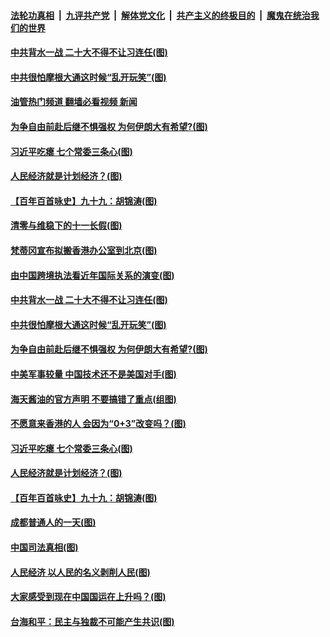 ####  [法轮功真相](../../../../basic/blob/master/README.md?t=10051231) &nbsp;|&nbsp; [九评共产党](../../../../9ping.md/blob/master/README.md?t=10051231) &nbsp;|&nbsp; [解体党文化](../../../../jtdwh.md/blob/master/README.md?t=10051231)  &nbsp;|&nbsp; [共产主义的终极目的](../../../../gczydzjmd.md/blob/master/README.md?t=10051231) &nbsp;|&nbsp; [魔鬼在统治我们的世界](../../../../mgztzwmdsj.md/blob/master/README.md?t=10051231) 

#### [中共背水一战 二十大不得不让习连任(图)](../pages/p4/1018319.md?t=10051231) 

#### [中共很怕摩根大通这时候“乱开玩笑”(图)](../pages/p4/1018314.md?t=10051231) 

#### [油管热门频道 翻墙必看视频 新闻](http://209.250.226.216:81/youtube.html?10051231)

#### [为争自由前赴后继不惧强权 为何伊朗大有希望?(图)](../pages/p4/1018221.md?t=10051231) 

#### [习近平吃瘪 七个常委三条心(图)](../pages/p4/1018227.md?t=10051231) 

#### [人民经济就是计划经济？(图)](../pages/p4/1018226.md?t=10051231) 

#### [【百年百首咏史】九十九：胡锦涛(图)](../pages/p4/1017974.md?t=10051231) 

#### [清零与维稳下的十一长假(图)](../pages/p4/1018288.md?t=10051231) 

#### [梵蒂冈宣布拟搬香港办公室到北京(图)](../pages/p4/1018321.md?t=10051231) 

#### [由中国跨境执法看近年国际关系的演变(图)](../pages/p4/1018320.md?t=10051231) 

#### [中共背水一战 二十大不得不让习连任(图)](../pages/p4/1018319.md?t=10051231) 

#### [中共很怕摩根大通这时候“乱开玩笑”(图)](../pages/p4/1018314.md?t=10051231) 



#### [为争自由前赴后继不惧强权 为何伊朗大有希望?(图)](../pages/p4/1018221.md?t=10051231) 

#### [中美军事较量 中国技术还不是美国对手(图)](../pages/p4/1018246.md?t=10051231) 

#### [海天酱油的官方声明 不要搞错了重点(组图)](../pages/p4/1018238.md?t=10051231) 

#### [不愿意来香港的人 会因为“0+3”改变吗？(图)](../pages/p4/1018237.md?t=10051231) 

#### [习近平吃瘪 七个常委三条心(图)](../pages/p4/1018227.md?t=10051231) 

#### [人民经济就是计划经济？(图)](../pages/p4/1018226.md?t=10051231) 

#### [【百年百首咏史】九十九：胡锦涛(图)](../pages/p4/1017974.md?t=10051231) 


#### [成都普通人的一天(图)](../pages/p4/1018155.md?t=10051231) 

#### [中国司法真相(图)](../pages/p4/1018152.md?t=10051231) 

#### [人民经济 以人民的名义剥削人民(图)](../pages/p4/1018148.md?t=10051231) 

#### [大家感受到现在中国国运在上升吗？(图)](../pages/p4/1018151.md?t=10051231) 

#### [台海和平：民主与独裁不可能产生共识(图)](../pages/p4/1018127.md?t=10051231) 

<img src='http://gfw-breaker.win/goodnews/indexes/p4.md' width='0px' height='0px'/>
